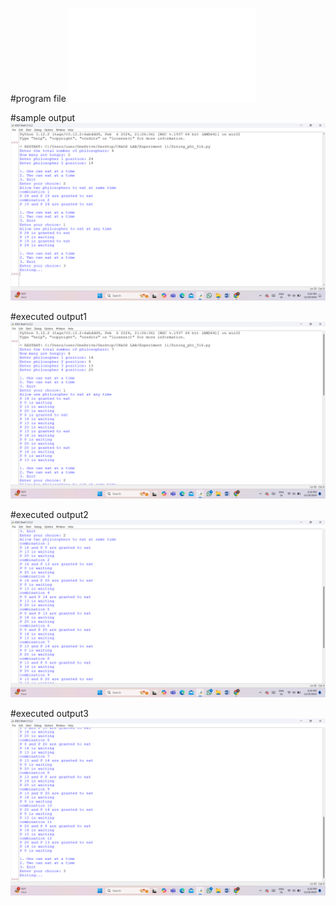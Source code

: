 #program file
![program file](Dining_phi_516.py)

#sample output
![sample output](Dining_phi_IO_516.png)

#executed output1
![executed output1](Dining_phi_EO1_516.png)

#executed output2
![executed output2](Dining_phi_EO2_516.png)

#executed output3
![executed output3](Dining_phi_EO3_516.png)
